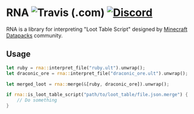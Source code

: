# RNA ![Travis (.com)](https://img.shields.io/travis/com/oOBoomberOo/rna) [![Discord](https://img.shields.io/discord/428791010244558850?color=blue&label=Discord&logo=discord)](https://discord.gg/56ySADc)

RNA is a library for interpreting "Loot Table Script" designed by [Minecraft Datapacks](https://discord.gg/56ySADc) community.

## Usage

```rust
let ruby = rna::interpret_file("ruby.ult").unwrap();
let draconic_ore = rna::interpret_file("draconic_ore.ult").unwrap();

let merged_loot = rna::merge(&[ruby, draconic_ore]).unwrap();
```

```rust
if rna::is_loot_table_script("path/to/loot_table/file.json.merge") {
    // Do something
}
```
